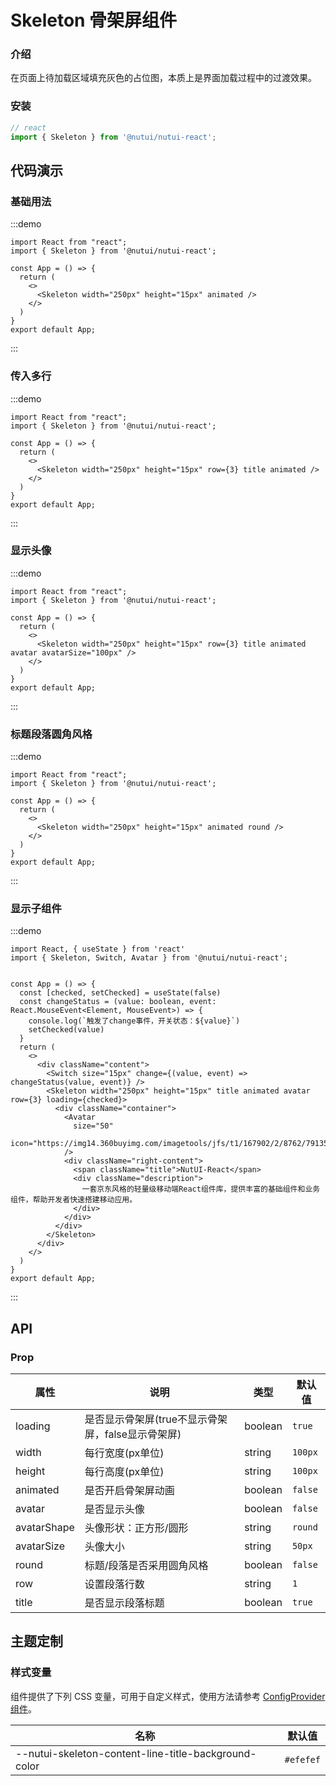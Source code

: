 #  Skeleton 骨架屏组件

### 介绍

在页面上待加载区域填充灰色的占位图，本质上是界面加载过程中的过渡效果。

### 安装
``` ts
// react
import { Skeleton } from '@nutui/nutui-react';
```


## 代码演示

### 基础用法

:::demo
```tsx
import React from "react";
import { Skeleton } from '@nutui/nutui-react';

const App = () => {
  return (
    <>
      <Skeleton width="250px" height="15px" animated />
    </>
  )
}
export default App;
```
:::

### 传入多行

:::demo
```tsx
import React from "react";
import { Skeleton } from '@nutui/nutui-react';

const App = () => {
  return (
    <>
      <Skeleton width="250px" height="15px" row={3} title animated />
    </>
  )
}
export default App;
```
:::

### 显示头像

:::demo
```tsx
import React from "react";
import { Skeleton } from '@nutui/nutui-react';

const App = () => {
  return (
    <>
      <Skeleton width="250px" height="15px" row={3} title animated avatar avatarSize="100px" />
    </>
  )
}
export default App;
```
:::

### 标题段落圆角风格

:::demo
```tsx
import React from "react";
import { Skeleton } from '@nutui/nutui-react';

const App = () => {
  return (
    <>
      <Skeleton width="250px" height="15px" animated round />
    </>
  )
}
export default App;
```
:::

### 显示子组件

:::demo
```tsx
import React, { useState } from 'react'
import { Skeleton, Switch, Avatar } from '@nutui/nutui-react';


const App = () => {
  const [checked, setChecked] = useState(false)
  const changeStatus = (value: boolean, event: React.MouseEvent<Element, MouseEvent>) => {
    console.log(`触发了change事件，开关状态：${value}`)
    setChecked(value)
  }
  return (
    <>
      <div className="content">
        <Switch size="15px" change={(value, event) => changeStatus(value, event)} />
        <Skeleton width="250px" height="15px" title animated avatar row={3} loading={checked}>
          <div className="container">
            <Avatar
              size="50"
              icon="https://img14.360buyimg.com/imagetools/jfs/t1/167902/2/8762/791358/603742d7E9b4275e3/e09d8f9a8bf4c0ef.png"
            />
            <div className="right-content">
              <span className="title">NutUI-React</span>
              <div className="description">
                一套京东风格的轻量级移动端React组件库，提供丰富的基础组件和业务组件，帮助开发者快速搭建移动应用。
              </div>
            </div>
          </div>
        </Skeleton>
      </div>
    </>
  )
}
export default App;
```
:::




## API

### Prop  

| 属性 | 说明                                             | 类型    | 默认值    |
|------------|-------------------------------------------------|---------|----------|
| loading    | 是否显示骨架屏(true不显示骨架屏，false显示骨架屏)                                    | boolean | `true`    | 
| width       | 每行宽度(px单位)                                       | string  | `100px` |
| height      | 每行高度(px单位)                                        | string  | `100px`   |
| animated    | 是否开启骨架屏动画                                | boolean  | `false`  |
| avatar      | 是否显示头像                                     | boolean | `false`   |
| avatarShape      | 头像形状：正方形/圆形                        | string | `round`   |
| avatarSize       | 头像大小                                   | string | `50px`    |
| round  | 标题/段落是否采用圆角风格                                | boolean | `false`  |
| row    | 设置段落行数                                           | string | `1`       |
| title  | 是否显示段落标题                                        | boolean | `true`   |


## 主题定制

### 样式变量

组件提供了下列 CSS 变量，可用于自定义样式，使用方法请参考 [ConfigProvider 组件](#/zh-CN/component/configprovider)。

| 名称 | 默认值 |
| --- | --- |
| --nutui-skeleton-content-line-title-background-color | `#efefef` |
